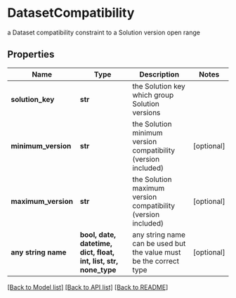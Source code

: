 # DatasetCompatibility

a Dataset compatibility constraint to a Solution version open range

## Properties
Name | Type | Description | Notes
------------ | ------------- | ------------- | -------------
**solution_key** | **str** | the Solution key which group Solution versions | 
**minimum_version** | **str** | the Solution minimum version compatibility (version included) | [optional] 
**maximum_version** | **str** | the Solution maximum version compatibility (version included) | [optional] 
**any string name** | **bool, date, datetime, dict, float, int, list, str, none_type** | any string name can be used but the value must be the correct type | [optional]

[[Back to Model list]](../README.md#documentation-for-models) [[Back to API list]](../README.md#documentation-for-api-endpoints) [[Back to README]](../README.md)



